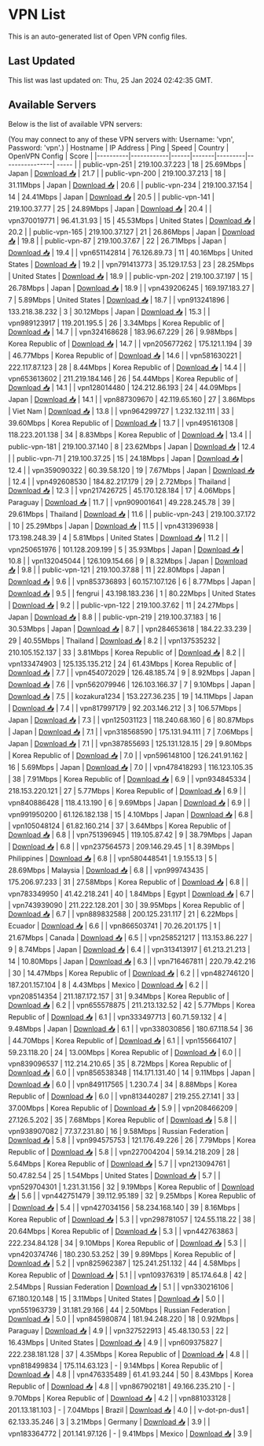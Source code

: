 # VPN List

This is an auto-generated list of Open VPN config files.

## Last Updated

This list was last updated on: Thu, 25 Jan 2024 02:42:35 GMT.

## Available Servers

Below is the list of available VPN servers:

(You may connect to any of these VPN servers with: Username: 'vpn', Password: 'vpn'.)
| Hostname | IP Address | Ping | Speed | Country | OpenVPN Config | Score |
|----------|------------|------|-------|---------|----------------| ----- |
| public-vpn-251 | 219.100.37.223 | 18 | 25.69Mbps | Japan | [Download 📥](./configs/server_0_JP.ovpn) | 21.7 |
| public-vpn-200 | 219.100.37.213 | 18 | 31.11Mbps | Japan | [Download 📥](./configs/server_1_JP.ovpn) | 20.6 |
| public-vpn-234 | 219.100.37.154 | 14 | 24.41Mbps | Japan | [Download 📥](./configs/server_2_JP.ovpn) | 20.5 |
| public-vpn-141 | 219.100.37.77 | 25 | 24.89Mbps | Japan | [Download 📥](./configs/server_3_JP.ovpn) | 20.4 |
| vpn370019771 | 96.41.31.93 | 15 | 45.53Mbps | United States | [Download 📥](./configs/server_4_US.ovpn) | 20.2 |
| public-vpn-165 | 219.100.37.127 | 21 | 26.86Mbps | Japan | [Download 📥](./configs/server_5_JP.ovpn) | 19.8 |
| public-vpn-87 | 219.100.37.67 | 22 | 26.71Mbps | Japan | [Download 📥](./configs/server_6_JP.ovpn) | 19.4 |
| vpn651142814 | 76.126.89.73 | 11 | 40.16Mbps | United States | [Download 📥](./configs/server_7_US.ovpn) | 19.2 |
| vpn791413773 | 35.129.17.53 | 23 | 28.25Mbps | United States | [Download 📥](./configs/server_8_US.ovpn) | 18.9 |
| public-vpn-202 | 219.100.37.197 | 15 | 26.78Mbps | Japan | [Download 📥](./configs/server_9_JP.ovpn) | 18.9 |
| vpn439206245 | 169.197.183.27 | 7 | 5.89Mbps | United States | [Download 📥](./configs/server_10_US.ovpn) | 18.7 |
| vpn913241896 | 133.218.38.232 | 3 | 30.12Mbps | Japan | [Download 📥](./configs/server_11_JP.ovpn) | 15.3 |
| vpn989123917 | 119.201.195.5 | 26 | 3.34Mbps | Korea Republic of | [Download 📥](./configs/server_12_KR.ovpn) | 14.7 |
| vpn324168628 | 183.96.67.229 | 26 | 9.98Mbps | Korea Republic of | [Download 📥](./configs/server_13_KR.ovpn) | 14.7 |
| vpn205677262 | 175.121.1.194 | 39 | 46.77Mbps | Korea Republic of | [Download 📥](./configs/server_14_KR.ovpn) | 14.6 |
| vpn581630221 | 222.117.87.123 | 28 | 8.44Mbps | Korea Republic of | [Download 📥](./configs/server_15_KR.ovpn) | 14.4 |
| vpn653613602 | 211.219.184.146 | 26 | 54.44Mbps | Korea Republic of | [Download 📥](./configs/server_16_KR.ovpn) | 14.1 |
| vpn128014480 | 124.212.86.193 | 24 | 44.09Mbps | Japan | [Download 📥](./configs/server_17_JP.ovpn) | 14.1 |
| vpn887309670 | 42.119.65.160 | 27 | 3.86Mbps | Viet Nam | [Download 📥](./configs/server_18_VN.ovpn) | 13.8 |
| vpn964299727 | 1.232.132.111 | 33 | 39.60Mbps | Korea Republic of | [Download 📥](./configs/server_19_KR.ovpn) | 13.7 |
| vpn495161308 | 118.223.201.138 | 34 | 8.83Mbps | Korea Republic of | [Download 📥](./configs/server_20_KR.ovpn) | 13.4 |
| public-vpn-181 | 219.100.37.140 | 8 | 23.62Mbps | Japan | [Download 📥](./configs/server_21_JP.ovpn) | 12.4 |
| public-vpn-71 | 219.100.37.25 | 15 | 24.18Mbps | Japan | [Download 📥](./configs/server_22_JP.ovpn) | 12.4 |
| vpn359090322 | 60.39.58.120 | 19 | 7.67Mbps | Japan | [Download 📥](./configs/server_23_JP.ovpn) | 12.4 |
| vpn492608530 | 184.82.217.179 | 29 | 2.72Mbps | Thailand | [Download 📥](./configs/server_24_TH.ovpn) | 12.3 |
| vpn217426725 | 45.170.128.184 | 17 | 4.06Mbps | Paraguay | [Download 📥](./configs/server_25_PY.ovpn) | 11.7 |
| vpn909001641 | 49.228.245.78 | 39 | 29.61Mbps | Thailand | [Download 📥](./configs/server_26_TH.ovpn) | 11.6 |
| public-vpn-243 | 219.100.37.172 | 10 | 25.29Mbps | Japan | [Download 📥](./configs/server_27_JP.ovpn) | 11.5 |
| vpn431396938 | 173.198.248.39 | 4 | 5.81Mbps | United States | [Download 📥](./configs/server_28_US.ovpn) | 11.2 |
| vpn250651976 | 101.128.209.199 | 5 | 35.93Mbps | Japan | [Download 📥](./configs/server_29_JP.ovpn) | 10.8 |
| vpn132045044 | 126.109.154.66 | 9 | 8.32Mbps | Japan | [Download 📥](./configs/server_30_JP.ovpn) | 9.8 |
| public-vpn-121 | 219.100.37.88 | 11 | 22.80Mbps | Japan | [Download 📥](./configs/server_31_JP.ovpn) | 9.6 |
| vpn853736893 | 60.157.107.126 | 6 | 8.77Mbps | Japan | [Download 📥](./configs/server_32_JP.ovpn) | 9.5 |
| fengrui | 43.198.183.236 | 1 | 80.22Mbps | United States | [Download 📥](./configs/server_33_US.ovpn) | 9.2 |
| public-vpn-122 | 219.100.37.62 | 11 | 24.27Mbps | Japan | [Download 📥](./configs/server_34_JP.ovpn) | 8.8 |
| public-vpn-219 | 219.100.37.183 | 16 | 30.53Mbps | Japan | [Download 📥](./configs/server_35_JP.ovpn) | 8.7 |
| vpn284653618 | 184.22.33.239 | 29 | 40.55Mbps | Thailand | [Download 📥](./configs/server_36_TH.ovpn) | 8.2 |
| vpn137535232 | 210.105.152.137 | 33 | 3.81Mbps | Korea Republic of | [Download 📥](./configs/server_37_KR.ovpn) | 8.2 |
| vpn133474903 | 125.135.135.212 | 24 | 61.43Mbps | Korea Republic of | [Download 📥](./configs/server_38_KR.ovpn) | 7.7 |
| vpn454072029 | 126.48.185.74 | 9 | 8.92Mbps | Japan | [Download 📥](./configs/server_39_JP.ovpn) | 7.6 |
| vpn562079946 | 126.103.166.37 | 7 | 9.10Mbps | Japan | [Download 📥](./configs/server_40_JP.ovpn) | 7.5 |
| kozakura1234 | 153.227.36.235 | 19 | 14.11Mbps | Japan | [Download 📥](./configs/server_41_JP.ovpn) | 7.4 |
| vpn817997179 | 92.203.146.212 | 3 | 106.57Mbps | Japan | [Download 📥](./configs/server_42_JP.ovpn) | 7.3 |
| vpn125031123 | 118.240.68.160 | 6 | 80.87Mbps | Japan | [Download 📥](./configs/server_43_JP.ovpn) | 7.1 |
| vpn318568590 | 175.131.94.111 | 7 | 7.06Mbps | Japan | [Download 📥](./configs/server_44_JP.ovpn) | 7.1 |
| vpn387855693 | 125.131.128.15 | 29 | 9.80Mbps | Korea Republic of | [Download 📥](./configs/server_45_KR.ovpn) | 7.0 |
| vpn596148100 | 126.241.91.162 | 16 | 5.69Mbps | Japan | [Download 📥](./configs/server_46_JP.ovpn) | 7.0 |
| vpn478418293 | 116.123.105.35 | 38 | 7.91Mbps | Korea Republic of | [Download 📥](./configs/server_47_KR.ovpn) | 6.9 |
| vpn934845334 | 218.153.220.121 | 27 | 5.77Mbps | Korea Republic of | [Download 📥](./configs/server_48_KR.ovpn) | 6.9 |
| vpn840886428 | 118.4.13.190 | 6 | 9.69Mbps | Japan | [Download 📥](./configs/server_49_JP.ovpn) | 6.9 |
| vpn991950200 | 61.126.182.138 | 15 | 4.10Mbps | Japan | [Download 📥](./configs/server_50_JP.ovpn) | 6.8 |
| vpn105048124 | 61.82.160.214 | 37 | 3.64Mbps | Korea Republic of | [Download 📥](./configs/server_51_KR.ovpn) | 6.8 |
| vpn751396945 | 119.105.87.42 | 9 | 38.79Mbps | Japan | [Download 📥](./configs/server_52_JP.ovpn) | 6.8 |
| vpn237564573 | 209.146.29.45 | 1 | 8.39Mbps | Philippines | [Download 📥](./configs/server_53_PH.ovpn) | 6.8 |
| vpn580448541 | 1.9.155.13 | 5 | 28.69Mbps | Malaysia | [Download 📥](./configs/server_54_MY.ovpn) | 6.8 |
| vpn999743435 | 175.206.97.233 | 31 | 27.58Mbps | Korea Republic of | [Download 📥](./configs/server_55_KR.ovpn) | 6.8 |
| vpn783349950 | 41.42.218.241 | 40 | 1.84Mbps | Egypt | [Download 📥](./configs/server_56_EG.ovpn) | 6.7 |
| vpn743939090 | 211.222.128.201 | 30 | 39.95Mbps | Korea Republic of | [Download 📥](./configs/server_57_KR.ovpn) | 6.7 |
| vpn889832588 | 200.125.231.117 | 21 | 6.22Mbps | Ecuador | [Download 📥](./configs/server_58_EC.ovpn) | 6.6 |
| vpn866503741 | 70.26.201.175 | 1 | 21.67Mbps | Canada | [Download 📥](./configs/server_59_CA.ovpn) | 6.5 |
| vpn258521217 | 113.153.86.227 | 9 | 8.74Mbps | Japan | [Download 📥](./configs/server_60_JP.ovpn) | 6.4 |
| vpn313413917 | 61.213.21.213 | 14 | 10.80Mbps | Japan | [Download 📥](./configs/server_61_JP.ovpn) | 6.3 |
| vpn716467811 | 220.79.42.216 | 30 | 14.47Mbps | Korea Republic of | [Download 📥](./configs/server_62_KR.ovpn) | 6.2 |
| vpn482746120 | 187.201.157.104 | 8 | 4.43Mbps | Mexico | [Download 📥](./configs/server_63_MX.ovpn) | 6.2 |
| vpn208514354 | 211.187.172.157 | 31 | 9.34Mbps | Korea Republic of | [Download 📥](./configs/server_64_KR.ovpn) | 6.2 |
| vpn655578875 | 211.213.132.52 | 42 | 5.77Mbps | Korea Republic of | [Download 📥](./configs/server_65_KR.ovpn) | 6.1 |
| vpn333497713 | 60.71.59.132 | 4 | 9.48Mbps | Japan | [Download 📥](./configs/server_66_JP.ovpn) | 6.1 |
| vpn338030856 | 180.67.118.54 | 36 | 44.70Mbps | Korea Republic of | [Download 📥](./configs/server_67_KR.ovpn) | 6.1 |
| vpn155664107 | 59.23.118.20 | 24 | 13.00Mbps | Korea Republic of | [Download 📥](./configs/server_68_KR.ovpn) | 6.0 |
| vpn839096537 | 112.214.210.65 | 35 | 8.72Mbps | Korea Republic of | [Download 📥](./configs/server_69_KR.ovpn) | 6.0 |
| vpn856538348 | 114.171.131.40 | 14 | 9.11Mbps | Japan | [Download 📥](./configs/server_70_JP.ovpn) | 6.0 |
| vpn849117565 | 1.230.7.4 | 34 | 8.88Mbps | Korea Republic of | [Download 📥](./configs/server_71_KR.ovpn) | 6.0 |
| vpn813440287 | 219.255.27.141 | 33 | 37.00Mbps | Korea Republic of | [Download 📥](./configs/server_72_KR.ovpn) | 5.9 |
| vpn208466209 | 27.126.5.202 | 35 | 7.68Mbps | Korea Republic of | [Download 📥](./configs/server_73_KR.ovpn) | 5.8 |
| vpn938907082 | 77.37.231.80 | 16 | 9.58Mbps | Russian Federation | [Download 📥](./configs/server_74_RU.ovpn) | 5.8 |
| vpn994575753 | 121.176.49.226 | 26 | 7.79Mbps | Korea Republic of | [Download 📥](./configs/server_75_KR.ovpn) | 5.8 |
| vpn227004204 | 59.14.218.209 | 28 | 5.64Mbps | Korea Republic of | [Download 📥](./configs/server_76_KR.ovpn) | 5.7 |
| vpn213094761 | 50.47.82.54 | 25 | 1.54Mbps | United States | [Download 📥](./configs/server_77_US.ovpn) | 5.7 |
| vpn529704301 | 1.231.31.156 | 32 | 9.19Mbps | Korea Republic of | [Download 📥](./configs/server_78_KR.ovpn) | 5.6 |
| vpn442751479 | 39.112.95.189 | 32 | 9.25Mbps | Korea Republic of | [Download 📥](./configs/server_79_KR.ovpn) | 5.4 |
| vpn427034156 | 58.234.168.140 | 39 | 8.16Mbps | Korea Republic of | [Download 📥](./configs/server_80_KR.ovpn) | 5.3 |
| vpn298781057 | 124.55.118.22 | 38 | 20.64Mbps | Korea Republic of | [Download 📥](./configs/server_81_KR.ovpn) | 5.3 |
| vpn442763863 | 222.234.84.128 | 34 | 9.10Mbps | Korea Republic of | [Download 📥](./configs/server_82_KR.ovpn) | 5.3 |
| vpn420374746 | 180.230.53.252 | 39 | 9.89Mbps | Korea Republic of | [Download 📥](./configs/server_83_KR.ovpn) | 5.2 |
| vpn825962387 | 125.241.251.132 | 44 | 4.58Mbps | Korea Republic of | [Download 📥](./configs/server_84_KR.ovpn) | 5.1 |
| vpn109376319 | 85.174.64.8 | 42 | 2.54Mbps | Russian Federation | [Download 📥](./configs/server_85_RU.ovpn) | 5.1 |
| vpn330216106 | 67.180.120.148 | 15 | 3.11Mbps | United States | [Download 📥](./configs/server_86_US.ovpn) | 5.0 |
| vpn551963739 | 31.181.29.166 | 44 | 2.50Mbps | Russian Federation | [Download 📥](./configs/server_87_RU.ovpn) | 5.0 |
| vpn845980874 | 181.94.248.220 | 18 | 0.92Mbps | Paraguay | [Download 📥](./configs/server_88_PY.ovpn) | 4.9 |
| vpn327522913 | 45.48.130.53 | 22 | 16.43Mbps | United States | [Download 📥](./configs/server_89_US.ovpn) | 4.9 |
| vpn609375827 | 222.238.181.128 | 37 | 4.35Mbps | Korea Republic of | [Download 📥](./configs/server_90_KR.ovpn) | 4.8 |
| vpn818499834 | 175.114.63.123 | - | 9.14Mbps | Korea Republic of | [Download 📥](./configs/server_91_KR.ovpn) | 4.8 |
| vpn476335489 | 61.41.93.244 | 50 | 8.43Mbps | Korea Republic of | [Download 📥](./configs/server_92_KR.ovpn) | 4.8 |
| vpn867902181 | 49.166.235.210 | - | 9.70Mbps | Korea Republic of | [Download 📥](./configs/server_93_KR.ovpn) | 4.2 |
| vpn881033128 | 201.13.181.103 | - | 7.04Mbps | Brazil | [Download 📥](./configs/server_94_BR.ovpn) | 4.0 |
| v-dot-pn-dus1 | 62.133.35.246 | 3 | 3.21Mbps | Germany | [Download 📥](./configs/server_95_DE.ovpn) | 3.9 |
| vpn183364772 | 201.141.97.126 | - | 9.41Mbps | Mexico | [Download 📥](./configs/server_96_MX.ovpn) | 3.9 |
